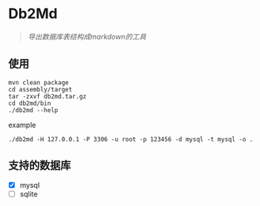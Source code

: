 # Db2Md

> *导出数据库表结构成markdown的工具* 



## 使用

```
mvn clean package
cd assembly/target
tar -zxvf db2md.tar.gz
cd db2md/bin
./db2md --help
```


example

```
./db2md -H 127.0.0.1 -P 3306 -u root -p 123456 -d mysql -t mysql -o .
```



## 支持的数据库

- [x] mysql
- [ ] sqlite
